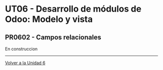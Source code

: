 # UT06 - Desarrollo de módulos de Odoo: Modelo y vista
## PR0602 - Campos relacionales

En construccion

 


---
[Volver a la Unidad 6](../)